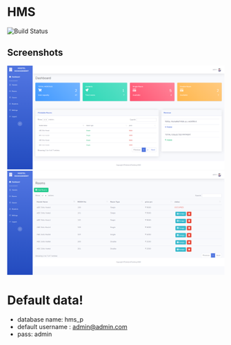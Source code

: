 # HMS 

![Build Status](https://travis-ci.org/joemccann/dillinger.svg?branch=master)

## Screenshots

![alt text](/screenshot/dashboard.png)
![alt text](/screenshot/rooms.png)

# Default data!

  - database name: hms_p
  - default username : admin@admin.com 
  - pass: admin
